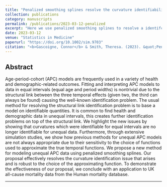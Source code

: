 ```yaml
---
title: "Penalized smoothing splines resolve the curvature identifiability problem in age-period-cohort models with unequal intervals"
collection: publications
category: manuscripts
permalink: /publications/2023-03-12-penalized
excerpt: "Here we use penalized smoothing splines to resolve a identifcation problem that arises in age-period-cohort models when data comes aggregated in non-uniform widths."
date: 2023-03-12
venue: "Statistics in Medicine"
paperurl: "https://doi.org/10.1002/sim.9703"
citation: "<b>Gascoigne, Connor</b> & Smith, Theresa. (2023). &quot;Penalized smoothing splines resolve the curvature identifiability problem in age-period-cohort models with unequal intervals.&quot; <i>Statistic in Medicine</i>. 42(12)."
---
```


## Abstract

Age-period-cohort (APC) models are frequently used in a variety of health and demographic-related outcomes. Fitting and interpreting APC models to data in equal intervals (equal age and period widths) is nontrivial due to the structural link between the three temporal effects (given two, the third can always be found) causing the well-known identification problem. The usual method for resolving the structural link identification problem is to base a model on identifiable quantities. It is common to find health and demographic data in unequal intervals, this creates further identification problems on top of the structural link. We highlight the new issues by showing that curvatures which were identifiable for equal intervals are no longer identifiable for unequal data. Furthermore, through extensive simulation studies, we show how previous methods for unequal APC models are not always appropriate due to their sensitivity to the choice of functions used to approximate the true temporal functions. We propose a new method for modeling unequal APC data using penalized smoothing splines. Our proposal effectively resolves the curvature identification issue that arises and is robust to the choice of the approximating function. To demonstrate the effectiveness of our proposal, we conclude with an application to UK all-cause mortality data from the Human mortality database.

***
